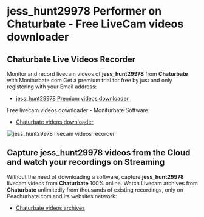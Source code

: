 # jess_hunt29978 Performer on Chaturbate - Free LiveCam videos downloader

## Chaturbate Live Videos Recorder

Monitor and record livecam videos of **jess_hunt29978** from **Chaturbate** with Moniturbate.com
Get a premium trial for free by just and only registering with your Email address:
* [jess_hunt29978 Premium videos downloader](https://moniturbate.com/request-demo-licence-key.html)

Free livecam videos downloader - Moniturbate Software:
* [Chaturbate videos downloader](https://moniturbate.com/moniturbate-download-software.html)

![jess_hunt29978 livecam videos recorder](https://peachurnet.com/templates/moniturbate-software.png)


## Capture jess_hunt29978 videos from the Cloud and watch your recordings on Streaming

Without the need of downloading a software, capture **jess_hunt29978** livecam videos from **Chaturbate** 100% online.
Watch Livecam archives from **Chaturbate** unlimitedly from thousands of existing recordings, only on Peachurbate.com and its websites network:
* [Chaturbate videos archives](https://peachurnet.com/)